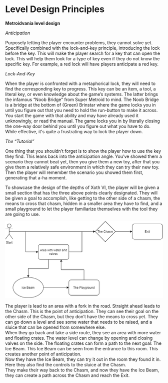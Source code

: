 # Level Design Principles

**Metroidvania level design**

_Anticipation_

Purposely letting the player encounter problems, they cannot solve yet. Specifically combined with the lock-and-key principle, introducing the lock before the key. This will make the player search for a key that can open the lock. This will help them look for a type of key even if they do not know the specific key. For example, a red lock will have players anticipate a red key.



_Lock-And-Key_

When the player is confronted with a metaphorical lock, they will need to find the corresponding key to progress. This key can be an item, a tool, a literal key, or even knowledge about the game’s systems. The latter brings the infamous “Noob Bridge” from Super Metroid to mind. The Noob Bridge is a bridge at the bottom of (Green) Brinstar where the game locks you in until you figure out that you need to hold the run-button to make it across. You start the game with that ability and may have already used it unknowingly, or read the manual. The game locks you in by literally closing the one-way door behind you until you figure out what you have to do. While effective, it's quite a frustrating way to lock the player down.



_The “Tutorial”_

One thing that you shouldn’t forget is to show the player how to use the key they find. This leans back into the anticipation angle. You’ve showed them a scenario they cannot beat yet, then you give them a new toy, after that you give them a relatively safe environment in which they can try their new toy. Then the player will remember the scenario you showed them first, generating that a-ha moment.

 

To showcase the design of the depths of Xoth VI, the player will be given a small section that has the three above points clearly designated. They will be given a goal to accomplish, like getting to the other side of a chasm, the means to cross that chasm, hidden in a smaller area they have to find, and a small playground to let the player familiarize themselves with the tool they are going to use.

![Global level flow](<.gitbook/assets/image (1).png>)

The player is lead to an area with a fork in the road. Straight ahead leads to the Chasm. This is the point of anticipation. They can see their goal on the other side of the Chasm, but they don’t have the means to cross yet. They can go down a level and see some water that needs to be raised, and a sluice that can be opened from somewhere else.\
When they go back and take a side route, they see an area with more water and floating crates. The water level can change by opening and closing valves on the side. The floating crates can form a path to the next goal: The Ice Beam. This Ice Beam can be seen from the entrance to this room. This creates another point of anticipation.\
Now they have the Ice Beam, they can try it out in the room they found it in. Here they also find the controls to the sluice at the Chasm.\
They make their way back to the Chasm, and now they have the Ice Beam, they can create a path across the Chasm and reach the Exit.
